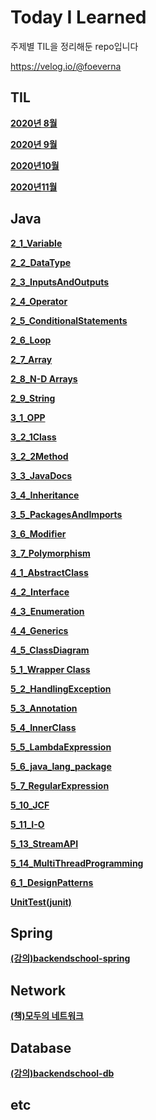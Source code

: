 # Today I Learned

주제별 TIL을 정리해둔 repo입니다

https://velog.io/@foeverna

## TIL

[**2020년 8월**](https://github.com/FoeverNa/TIL/tree/master/TIL/08_2020)

[**2020년 9월**](https://github.com/FoeverNa/TIL/tree/master/TIL/09_2020)

[**2020년10월**](https://github.com/FoeverNa/TIL/tree/master/TIL/10_2020)

[**2020년11월**](https://github.com/FoeverNa/TIL/tree/master/TIL/11_2020)



## Java

[**2_1_Variable**](https://github.com/FoeverNa/TIL/blob/master/Java/2_1_Variable.md)

[**2_2_DataType**](https://github.com/FoeverNa/TIL/blob/master/Java/2_2_DataType.md)

[**2_3_InputsAndOutputs**](https://github.com/FoeverNa/TIL/blob/master/Java/2_3_InputsAndOutputs.md)

[**2_4_Operator**](https://github.com/FoeverNa/TIL/blob/master/Java/2_4_Operator.md)

[**2_5_ConditionalStatements**](https://github.com/FoeverNa/TIL/blob/master/Java/2_5_ConditionalStatements.md)

[**2_6_Loop**](https://github.com/FoeverNa/TIL/blob/master/Java/2_6_Loop.md)

[**2_7_Array**](https://github.com/FoeverNa/TIL/blob/master/Java/2_7_Array.md)

[**2_8_N-D Arrays**](https://github.com/FoeverNa/TIL/blob/master/Java/2_8_N-D%20Arrays.md)

[**2_9_String**](https://github.com/FoeverNa/TIL/blob/master/Java/2_9_String.md)

[**3_1_OPP**](https://github.com/FoeverNa/TIL/blob/master/Java/3_1_OPP.md)

[**3_2_1Class**](https://github.com/FoeverNa/TIL/blob/master/Java/3_2_1Class.md)

[**3_2_2Method**](https://github.com/FoeverNa/TIL/blob/master/Java/3_2_2Method.md)

[**3_3_JavaDocs**](https://github.com/FoeverNa/TIL/blob/master/Java/3_3_JavaDocs.md)

[**3_4_Inheritance**](https://github.com/FoeverNa/TIL/blob/master/Java/3_4_Inheritance.md)

[**3_5_PackagesAndImports**](https://github.com/FoeverNa/TIL/blob/master/Java/3_5_PackagesAndImports.md)

[**3_6_Modifier**](https://github.com/FoeverNa/TIL/blob/master/Java/3_6_Modifier.md)

[**3_7_Polymorphism**](https://github.com/FoeverNa/TIL/blob/master/Java/3_7_Polymorphism.md)

[**4_1_AbstractClass**](https://github.com/FoeverNa/TIL/blob/master/Java/4_1_AbstractClass.md)

[**4_2_Interface**](https://github.com/FoeverNa/TIL/blob/master/Java/4_2_Interface.md)

[**4_3_Enumeration**](https://github.com/FoeverNa/TIL/blob/master/Java/4_3_Enumeration.md)

[**4_4_Generics**](https://github.com/FoeverNa/TIL/blob/master/Java/4_4_Generics.md)

[**4_5_ClassDiagram**](https://github.com/FoeverNa/TIL/blob/master/Java/4_5_ClassDiagram.md)

[**5_1_Wrapper Class**](https://github.com/FoeverNa/TIL/blob/master/Java/5_1_Wrapper%20Class.md)

[**5_2_HandlingException**](https://github.com/FoeverNa/TIL/blob/master/Java/5_2_HandlingException.md)

[**5_3_Annotation**](https://github.com/FoeverNa/TIL/blob/master/Java/5_3_Annotation.md)

[**5_4_InnerClass**](https://github.com/FoeverNa/TIL/blob/master/Java/5_4_InnerClass.md)

[**5_5_LambdaExpression**](https://github.com/FoeverNa/TIL/blob/master/Java/5_5_LambdaExpression.md)

[**5_6_java_lang_package**](https://github.com/FoeverNa/TIL/blob/master/Java/5_6_java_lang_package.md)

[**5_7_RegularExpression**](https://github.com/FoeverNa/TIL/blob/master/Java/5_7_RegularExpression.md)

[**5_10_JCF**](https://github.com/FoeverNa/TIL/blob/master/Java/5_10_JCF.md)

[**5_11_I-O**](https://github.com/FoeverNa/TIL/blob/master/Java/5_11_I-O.md)

[**5_13_StreamAPI**](https://github.com/FoeverNa/TIL/blob/master/Java/5_13_StreamAPI.md)

[**5_14_MultiThreadProgramming**](https://github.com/FoeverNa/TIL/blob/master/Java/5_14_MultiThreadProgramming.md)

[**6_1_DesignPatterns**](https://github.com/FoeverNa/TIL/blob/master/Java/6_1_DesignPatterns.md)

[**UnitTest(junit)**](https://github.com/FoeverNa/TIL/blob/master/Java/7_1_UnitTest(junit).md)



## Spring

[**(강의)backendschool-spring**](https://github.com/FoeverNa/TIL/tree/master/Spring/(%EA%B0%95%EC%9D%98)backendschool-spring)



## Network

[**(책)모두의 네트워크**](https://github.com/FoeverNa/TIL/tree/master/Network/(%EC%B1%85)%EB%AA%A8%EB%91%90%EC%9D%98%20%EB%84%A4%ED%8A%B8%EC%9B%8C%ED%81%AC)



## Database

[**(강의)backendschool-db**](https://github.com/FoeverNa/TIL/tree/master/Database/(%EA%B0%95%EC%9D%98)backendschool-db)



## etc















